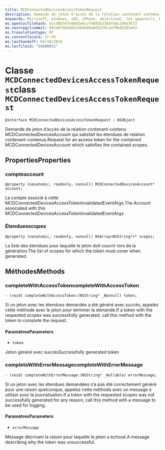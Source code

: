 ```yaml
---
title: MCDConnectedDevicesAccessTokenRequest
description: Demande de jeton d’accès de la relation contenant-contenu MCDConnectedDevicesAccount qui satisfait les étendues de relation contenant-contenus.
keywords: Microsoft, windows, iOS, iPhone, objectiveC, les appareils, Project Rome connectés
ms.openlocfilehash: b1cd9b747e98d5e9ccf4885b33897e8c240d7673
ms.sourcegitcommit: 945a0f4bda02e3b4eb9a665379c2af9bd5285a53
ms.translationtype: MT
ms.contentlocale: fr-FR
ms.lasthandoff: 04/18/2019
ms.locfileid: "59800831"
---
```

# <a name="class-mcdconnecteddevicesaccesstokenrequest"></a><span data-ttu-id="2139f-104">Classe `MCDConnectedDevicesAccessTokenRequest`</span><span class="sxs-lookup"><span data-stu-id="2139f-104">class `MCDConnectedDevicesAccessTokenRequest`</span></span> 

```
@interface MCDConnectedDevicesAccessTokenRequest : NSObject
```  
<span data-ttu-id="2139f-105">Demande de jeton d’accès de la relation contenant-contenu MCDConnectedDevicesAccount qui satisfait les étendues de relation contenant-contenus.</span><span class="sxs-lookup"><span data-stu-id="2139f-105">Request for an access token for the contained MCDConnectedDevicesAccount which satisfies the contained scopes.</span></span>

## <a name="properties"></a><span data-ttu-id="2139f-106">Properties</span><span class="sxs-lookup"><span data-stu-id="2139f-106">Properties</span></span>

### <a name="account"></a><span data-ttu-id="2139f-107">compte</span><span class="sxs-lookup"><span data-stu-id="2139f-107">account</span></span>
`@property (nonatomic, readonly, nonnull) MCDConnectedDevicesAccount* account;`

<span data-ttu-id="2139f-108">Le compte associé à cette MCDConnectedDevicesAccessTokenInvalidatedEventArgs.</span><span class="sxs-lookup"><span data-stu-id="2139f-108">The Account associated with this MCDConnectedDevicesAccessTokenInvalidatedEventArgs.</span></span>

### <a name="scopes"></a><span data-ttu-id="2139f-109">Étendues</span><span class="sxs-lookup"><span data-stu-id="2139f-109">scopes</span></span>
`@property (nonatomic, readonly, nonnull) NSArray<NSString*>* scopes;`

<span data-ttu-id="2139f-110">La liste des étendues pour laquelle le jeton doit couvrir lors de la génération.</span><span class="sxs-lookup"><span data-stu-id="2139f-110">The list of scopes for which the token must cover when generated.</span></span>

## <a name="methods"></a><span data-ttu-id="2139f-111">Méthodes</span><span class="sxs-lookup"><span data-stu-id="2139f-111">Methods</span></span>

### <a name="completewithaccesstoken"></a><span data-ttu-id="2139f-112">completeWithAccessToken</span><span class="sxs-lookup"><span data-stu-id="2139f-112">completeWithAccessToken</span></span>
`- (void) completeWithAccessToken:(NSString* _Nonnull) token;`

<span data-ttu-id="2139f-113">Si un jeton avec les étendues demandés a été généré avec succès, appelez cette méthode avec le jeton pour terminer la demande.</span><span class="sxs-lookup"><span data-stu-id="2139f-113">If a token with the requested scopes was successfully generated, call this method with the token to complete the request.</span></span>

#### <a name="parameters"></a><span data-ttu-id="2139f-114">Paramètres</span><span class="sxs-lookup"><span data-stu-id="2139f-114">Parameters</span></span> 
* `token` 

<span data-ttu-id="2139f-115">Jeton généré avec succès</span><span class="sxs-lookup"><span data-stu-id="2139f-115">Successfully generated token</span></span>

### <a name="completewitherrormessage"></a><span data-ttu-id="2139f-116">completeWithErrorMessage</span><span class="sxs-lookup"><span data-stu-id="2139f-116">completeWithErrorMessage</span></span>
`- (void) completeWithErrorMessage:(NSString* _Nullable) errorMessage;`

<span data-ttu-id="2139f-117">Si un jeton avec les étendues demandées n’a pas été correctement généré pour une raison quelconque, appelez cette méthode avec un message à utiliser pour la journalisation.</span><span class="sxs-lookup"><span data-stu-id="2139f-117">If a token with the requested scopes was not successfully generated for any reason, call this method with a message to be used for logging.</span></span>

#### <a name="parameters"></a><span data-ttu-id="2139f-118">Paramètres</span><span class="sxs-lookup"><span data-stu-id="2139f-118">Parameters</span></span> 
* `errorMessage`

<span data-ttu-id="2139f-119">Message décrivant la raison pour laquelle le jeton a échoué.</span><span class="sxs-lookup"><span data-stu-id="2139f-119">A message describing why the token was unsuccessful.</span></span>